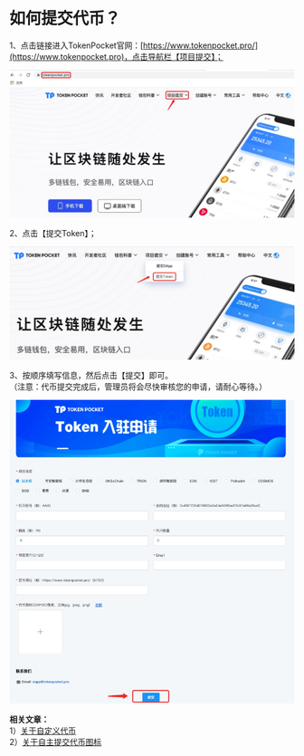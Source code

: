 # 如何提交代币？

1、点击链接进入TokenPocket官网：[https://www.tokenpocket.pro/](https://www.tokenpocket.pro)，点击导航栏【项目提交】；

![](<../.gitbook/assets/1 (36).png>)

2、点击【提交Token】；

![](<../.gitbook/assets/2 (20).png>)

3、按顺序填写信息，然后点击【提交】即可。\
（注意：代币提交完成后，管理员将会尽快审核您的申请，请耐心等待。）

![](<../.gitbook/assets/3 (16).png>)

**相关文章：**\
1）[关于自定义代币](https://tphelp.gitbook.io/cn/wallet-operation/custom-token)\
2）[关于自主提交代币图标](https://tphelp.gitbook.io/cn/wallet-operation/submit-token)
